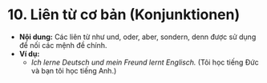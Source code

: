 # 10. Liên từ cơ bản (Konjunktionen)

- **Nội dung:** Các liên từ như und, oder, aber, sondern, denn được sử dụng để nối các mệnh đề chính.
- **Ví dụ:**
    - _Ich lerne Deutsch und mein Freund lernt Englisch._ (Tôi học tiếng Đức và bạn tôi học tiếng Anh.)